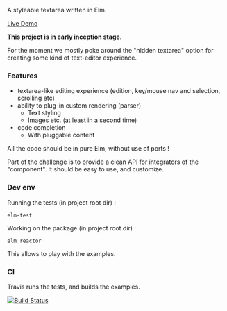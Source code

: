 A styleable textarea written in Elm.

[Live Demo](https://vankeisb.github.io/elm-rich-textarea)

**This project is in early inception stage.**
 
For the moment we mostly poke around the 
"hidden textarea" option for creating some kind of text-editor experience. 

### Features

* textarea-like editing experience (edition, key/mouse nav and selection, scrolling etc)
* ability to plug-in custom rendering (parser)
    * Text styling
    * Images etc. (at least in a second time)
* code completion
    * With pluggable content

All the code should be in pure Elm, without use of ports !
    
Part of the challenge is to provide a clean API for integrators of the "component".
It should be easy to use, and customize.    


### Dev env

Running the tests (in project root dir) :

    elm-test

Working on the package (in project root dir) :

    elm reactor
    
This allows to play with the examples.

### CI

Travis runs the tests, and builds the examples.

[![Build Status](https://travis-ci.org/vankeisb/elm-rich-textarea.svg?branch=develop)](https://travis-ci.org/vankeisb/elm-rich-textarea)


